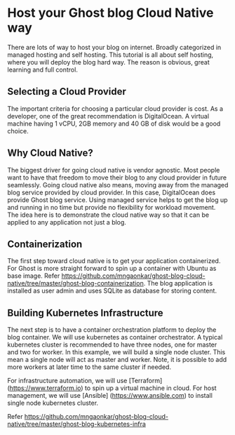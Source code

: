 # Host your Ghost blog Cloud Native way

There are lots of way to host your blog on internet. Broadly categorized in managed hosting and self hosting. This tutorial is all about self hosting, where you will deploy the blog hard way. The reason is obvious, great learning and full control.

## Selecting a Cloud Provider
The important criteria for choosing a particular cloud provider is cost. As a developer, one of the great recommendation is DigitalOcean. A virtual machine having 1 vCPU, 2GB memory and 40 GB of disk would be a good choice.

## Why Cloud Native?
The biggest driver for going cloud native is vendor agnostic. Most people want to have that freedom to move their blog to any cloud provider in future seamlessly. Going cloud native also means, moving away from the managed blog service provided by cloud provider. In this case, DigitalOcean does provide Ghost blog service. Using managed service helps to get the blog up and running in no time but provide no flexibility for workload movement. The idea here is to demonstrate the cloud native way so that it can be applied to any application not just a blog.

## Containerization
The first step toward cloud native is to get your application containerized. For Ghost is more straight forward to spin up a container with Ubuntu as base image. Refer https://github.com/mngaonkar/ghost-blog-cloud-native/tree/master/ghost-blog-containerization. The blog application is installed as user admin and uses SQLite as database for storing content.

## Building Kubernetes Infrastructure
The next step is to have a container orchestration platform to deploy the blog container. We will use kubernetes as container orchestrator. A typical kubernetes cluster is recommended to have three nodes, one for master and two for worker. In this example, we will build a single node cluster. This mean a single node will act as master and worker. Note, it is possible to add more workers at later time to the same cluster if needed.  

For infrastructure automation, we will use [Terraform] (https://www.terraform.io) to spin up a virtual machine in cloud. For host management, we will use [Ansible] (https://www.ansible.com) to install single node kubernetes cluster.

Refer https://github.com/mngaonkar/ghost-blog-cloud-native/tree/master/ghost-blog-kubernetes-infra
